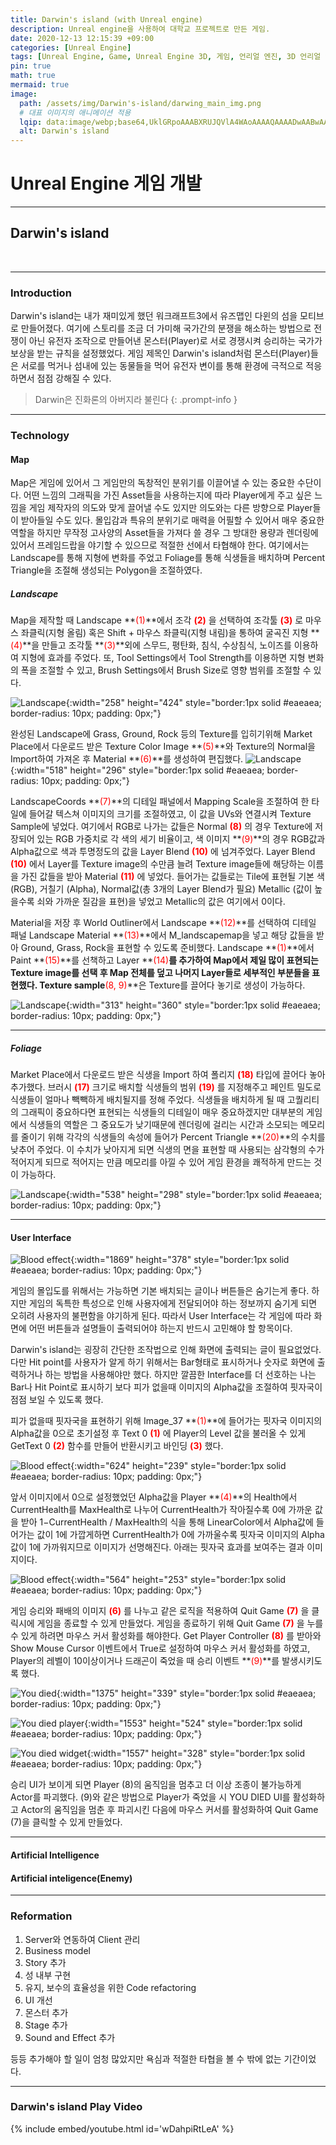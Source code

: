 ```yaml
---
title: Darwin's island (with Unreal engine)
description: Unreal engine을 사용하여 대학교 프로젝트로 만든 게임.
date: 2020-12-13 12:15:39 +09:00
categories: [Unreal Engine]
tags: [Unreal Engine, Game, Unreal Engine 3D, 게임, 언리얼 엔진, 3D 언리얼 엔진, PC, PC 게임, PC game, Computer game, 게임 개발, 1인 개발자, 1인 게임, 배틀 로얄, 서바이벌]
pin: true
math: true
mermaid: true
image:
  path: /assets/img/Darwin's-island/darwing_main_img.png
  # 대표 이미지의 애니메이션 적용
  lqip: data:image/webp;base64,UklGRpoAAABXRUJQVlA4WAoAAAAQAAAADwAABwAAQUxQSDIAAAARL0AmbZurmr57yyIiqE8oiG0bejIYEQTgqiDA9vqnsUSI6H+oAERp2HZ65qP/VIAWAFZQOCBCAAAA8AEAnQEqEAAIAAVAfCWkAALp8sF8rgRgAP7o9FDvMCkMde9PK7euH5M1m6VWoDXf2FkP3BqV0ZYbO6NA/VFIAAAA
  alt: Darwin's island
---
```

<!--  -->
# **Unreal Engine 게임 개발**
<hr>

## **Darwin's island**
<br>
<hr>

### **Introduction**
Darwin's island는 내가 재미있게 했던 워크래프트3에서 유즈맵인 다윈의 섬을 모티브로 만들어졌다. 여기에 스토리를 조금 더 가미해 국가간의 분쟁을 해소하는 방법으로 전쟁이 아닌 유전자 조작으로 만들어낸 몬스터(Player)로 서로 경쟁시켜 승리하는 국가가 보상을 받는 규칙을 설정했었다.
게임 제목인 Darwin's island처럼 몬스터(Player)들은 서로를 먹거나 섬내에 있는 동물들을 먹어 유전자 변이를 통해 환경에 극적으로 적응하면서 점점 강해질 수 있다.
>Darwin은 진화론의 아버지라 불린다
{: .prompt-info }

<hr>

### **Technology**

#### **Map**
Map은 게임에 있어서 그 게임만의 독창적인 분위기를 이끌어낼 수 있는 중요한 수단이다. 어떤 느낌의 그래픽을 가진 Asset들을 사용하는지에 따라 Player에게 주고 싶은 느낌을 게임 제작자의 의도와 맞게 끌어낼 수도 있지만 의도와는 다른 방향으로 Player들이 받아들일 수도 있다. 몰입감과 특유의 분위기로 매력을 어필할 수 있어서 매우 중요한 역할을 하지만 무작정 고사양의 Asset들을 가져다 쓸 경우 그 방대한 용량과 렌더링에 있어서 프레임드랍을 야기할 수 있으므로 적절한 선에서 타협해야 한다. 여기에서는 Landscape를 통해 지형에 변화를 주었고 Foliage를 통해 식생들을 배치하며 Percent Triangle을 조절해 생성되는 Polygon을 조절하였다.

##### **Landscape**
Map을 제작할 때 Landscape **<span style="color:red;font-size:100%">(1)</span>**에서 조각 **<span style="color:red;font-size:100%">(2)</span>** 을 선택하여 조각툴 **<span style="color:red;font-size:100%">(3)</span>** 로 마우스 좌클릭(지형 올림) 혹은 Shift + 마우스 좌클릭(지형 내림)을 통하여 굴곡진 지형 **<span style="color:red;font-size:100%">(4)</span>**을 만들고 조각툴 **<span style="color:red;font-size:100%">(3)</span>**외에 스무드, 평탄화, 침식, 수상침식, 노이즈를 이용하여 지형에 효과를 주었다. 또, Tool Settings에서 Tool Strength를 이용하면 지형 변화의 폭을 조절할 수 있고, Brush Settings에서 Brush Size로 영향 범위를 조절할 수 있다.

![Landscape](/assets/img/Darwin's-island/landscape.png){:width="258" height="424" style="border:1px solid #eaeaea; border-radius: 10px; padding: 0px;"}

완성된 Landscape에 Grass, Ground, Rock 등의 Texture를 입히기위해 Market Place에서 다운로드 받은 Texture Color Image **<span style="color:red;font-size:100%">(5)</span>**와 Texture의 Normal을 Import하여 가져온 후 Material **<span style="color:red;font-size:100%">(6)</span>**를 생성하여 편집했다.
![Landscape](/assets/img/Darwin's-island/Texture.png){:width="518" height="296" style="border:1px solid #eaeaea; border-radius: 10px; padding: 0px;"}

LandscapeCoords **<span style="color:red;font-size:100%">(7)</span>**의 디테일 패널에서 Mapping Scale을 조절하여 한 타일에 들어갈 텍스쳐 이미지의 크기를 조절하였고, 이 값을 UVs와 연결시켜 Texture Sample에 넣었다. 여기에서 RGB로 나가는 값들은 Normal **<span style="color:red;font-size:100%">(8)</span>** 의 경우 Texture에 저장되어 있는 RGB 가중치로 각 색의 세기 비율이고, 색 이미지 **<span style="color:red;font-size:100%">(9)</span>**의 경우 RGB값과 Alpha값으로 색과 투명정도의 값을  Layer Blend **<span style="color:red;font-size:100%">(10)</span>** 에 넘겨주었다. Layer Blend **<span style="color:red;font-size:100%">(10)</span>** 에서 Layer를 Texture image의 수만큼 늘려 Texture image들에 해당하는 이름을 가진 값들을 받아 Material **<span style="color:red;font-size:100%">(11)</span>** 에 넣었다. 들어가는 값들로는 Tile에 표현될 기본 색(RGB), 거칠기 (Alpha), Normal값(총 3개의 Layer Blend가 필요) Metallic (값이 높을수록 쇠와 가까운 질감을 표현)을 넣었고 Metallic의 값은 여기에서 0이다.

Material을 저장 후 World Outliner에서 Landscape **<span style="color:red;font-size:100%">(12)</span>**를 선택하여 디테일 패널 Landscape Material **<span style="color:red;font-size:100%">(13)</span>**에서 M_landscapemap을 넣고 해당 값들을 받아 Ground, Grass, Rock을 표현할 수 있도록 준비했다. Landscape **<span style="color:red;font-size:100%">(1)</span>**에서 Paint **<span style="color:red;font-size:100%">(15)</span>**를 선책하고 Layer **<span style="color:red;font-size:100%">(14)</span>**를 추가하여 Map에서 제일 많이 표현되는 Texture image를 선택 후 Map 전체를 덮고 나머지 Layer들로 세부적인 부분들을 표현했다. Texture sample**<span style="color:red;font-size:100%">(8, 9)</span>**은 Texture를 끌어다 놓기로 생성이 가능하다.
 
![Landscape](/assets/img/Darwin's-island/Layer_blending.png){:width="313" height="360" style="border:1px solid #eaeaea; border-radius: 10px; padding: 0px;"}

<hr>

##### **Foliage**

Market Place에서 다운로드 받은 식생을 Import 하여 폴리지 **<span style="color:red;font-size:100%">(18)</span>** 타입에 끌어다 놓아 추가했다. 브러시 **<span style="color:red;font-size:100%">(17)</span>** 크기로 배치할 식생들의 범위 **<span style="color:red;font-size:100%">(19)</span>** 를 지정해주고 페인트 밀도로 식생들이 얼마나 빽빽하게 배치될지를 정해 주었다. 식생들을 배치하게 될 때 고퀄리티의 그래픽이 중요하다면 표현되는 식생들의 디테일이 매우 중요하겠지만 대부분의 게임에서 식생들의 역할은 그 중요도가 낮기때문에 렌더링에 걸리는 시간과 소모되는 메모리를 줄이기 위해 각각의 식생들의 속성에 들어가 Percent Triangle **<span style="color:red;font-size:100%">(20)</span>**의 수치를 낮추어 주었다. 이 수치가 낮아지게 되면 식생의 면을 표현할 때 사용되는 삼각형의 수가 적어지게 되므로 적어지는 만큼 메모리를 아낄 수 있어 게임 환경을 쾌적하게 만드는 것이 가능하다.

![Landscape](/assets/img/Darwin's-island/Foliage.png){:width="538" height="298" style="border:1px solid #eaeaea; border-radius: 10px; padding: 0px;"}

<hr>

#### **User Interface**

![Blood effect](/assets/img/Darwin's-island/FBlood_effect_HUDoliage.png){:width="1869" height="378" style="border:1px solid #eaeaea; border-radius: 10px; padding: 0px;"}

게임의 몰입도를 위해서는 가능하면 기본 배치되는 글이나 버튼들은 숨기는게 좋다. 하지만 게임의 독특한 특성으로 인해 사용자에게 전달되어야 하는 정보까지 숨기게 되면 오히려 사용자의 불편함을 야기하게 된다. 따라서 User Interface는 각 게임에 따라 화면에 어떤 버튼들과 설명들이 출력되어야 하는지 반드시 고민해야 할 항목이다.

Darwin's island는 굉장히 간단한 조작법으로 인해 화면에 출력되는 글이 필요없었다. 다만 Hit point를 사용자가 알게 하기 위해서는 Bar형태로 표시하거나 숫자로 화면에 출력하거나 하는 방법을 사용해야만 했다. 하지만 깔끔한 Interface를 더 선호하는 나는 Bar나 Hit Point로 표시하기 보다 피가 없을때 이미지의 Alpha값을 조절하여 핏자국이 점점 보일 수 있도록 했다.

피가 없을때 핏자국을 표현하기 위해 Image_37 **<span style="color:red;font-size:100%">(1)</span>**에 들어가는 핏자국 이미지의 Alpha값을 0으로 초기설정 후 Text 0 **<span style="color:red;font-size:100%">(1)</span>** 에 Player의 Level 값을 불러올 수 있게 GetText 0 **<span style="color:red;font-size:100%">(2)</span>** 함수를 만들어 반환시키고 바인딩 **<span style="color:red;font-size:100%">(3)</span>** 했다.

![Blood effect](/assets/img/Darwin's-island/Blood_effect_BluePrint.png){:width="624" height="239" style="border:1px solid #eaeaea; border-radius: 10px; padding: 0px;"}

앞서 이미지에서 0으로 설정했었던 Alpha값을 Player **<span style="color:red;font-size:100%">(4)</span>**의 Health에서 CurrentHealth를 MaxHealth로 나누어 CurrentHealth가 작아질수록 0에 가까운 값을 받아 $1-$CurrentHealth $/$ MaxHealth의 식을 통해 LinearColor에서 Alpha값에 들어가는 값이 1에 가깝게하면 CurrentHealth가 0에 가까울수록 핏자국 이미지의 Alpha값이 1에 가까워지므로 이미지가 선명해진다. 아래는 핏자국 효과를 보여주는 결과 이미지이다.

![Blood effect](/assets/img/Darwin's-island/Blood_effect_image.jpg){:width="564" height="253" style="border:1px solid #eaeaea; border-radius: 10px; padding: 0px;"}

게임 승리와 패배의 이미지 **<span style="color:red;font-size:100%">(6)</span>** 를 나누고 같은 로직을 적용하여 Quit Game **<span style="color:red;font-size:100%">(7)</span>** 을 클릭시에 게임을 종료할 수 있게 만들었다. 게임을 종료하기 위해 Quit Game **<span style="color:red;font-size:100%">(7)</span>** 을 누를 수 있게 하려면 마우스 커서 활성화를 해야한다. Get Player Controller **<span style="color:red;font-size:100%">(8)</span>** 를 받아와 Show Mouse Cursor 이벤트에서 True로 설정하여 마우스 커서 활성화를 하였고, Player의 레벨이 10이상이거나 드래곤이 죽었을 때 승리 이벤트 **<span style="color:red;font-size:100%">(9)</span>**를 발생시키도록 했다.

![You died](/assets/img/Darwin's-island/You_died.png){:width="1375" height="339" style="border:1px solid #eaeaea; border-radius: 10px; padding: 0px;"}

![You died player](/assets/img/Darwin's-island/You_died_player.png){:width="1553" height="524" style="border:1px solid #eaeaea; border-radius: 10px; padding: 0px;"}

![You died widget](/assets/img/Darwin's-island/You_died_widget.png){:width="1557" height="328" style="border:1px solid #eaeaea; border-radius: 10px; padding: 0px;"}

승리 UI가 보이게 되면 Player (8)의 움직임을 멈추고 더 이상 조종이 불가능하게 Actor를 파괴했다. (9)와 같은 방법으로 Player가 죽었을 시 YOU DIED UI를 활성화하고 Actor의 움직임을 멈춘 후 파괴시킨 다음에 마우스 커서를 활성화하여 Quit Game (7)을 클릭할 수 있게 만들었다.

<hr>

#### **Artificial Intelligence**


#### **Artificial inteligence(Enemy)**


<hr>

### **Reformation**

1. Server와 연동하여 Client 관리
2. Business model
3. Story 추가
4. 성 내부 구현
5. 유지, 보수의 효율성을 위한 Code refactoring
6. UI 개선
7. 몬스터 추가
8. Stage 추가
9. Sound and Effect 추가

등등 추가해야 할 일이 엄청 많았지만 욕심과 적절한 타협을 볼 수 밖에 없는 기간이었다.

<hr>

### **Darwin's island Play Video**
{% include embed/youtube.html id='wDahpiRtLeA' %}
<!-- 이미지 -->
<!-- ![평활 입자 유체역학 커널 그림](/assets/img/smoothed-particle-hydrodynamics/SmoothingKernelFigurewithWhiteBackground.png){:width="500" height="589" style="border:1px solid #eaeaea; border-radius: 10px; padding: 0px;"} 
_**<span style="color:deepskyblue; font-size:150%">Figure 1. </span>
<span style="color:gainsboro;font-size:150%">Particle approximation using particles within the particle range(ℎ), 𝑘ℎ is the particle range, $$r_{ij}$$ is the distance between the neighbor particle and the central particle(red).</span>**_ -->